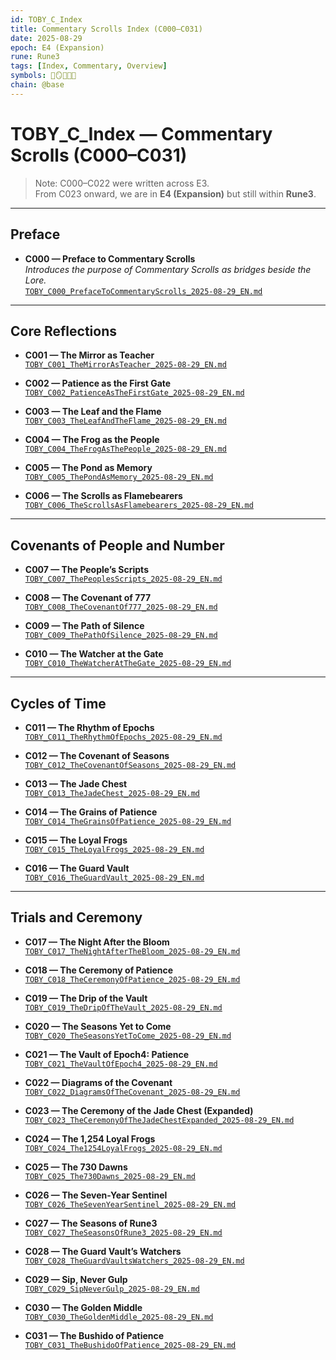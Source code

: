 ```yaml
---
id: TOBY_C_Index
title: Commentary Scrolls Index (C000–C031)
date: 2025-08-29
epoch: E4 (Expansion)
rune: Rune3
tags: [Index, Commentary, Overview]
symbols: 📜🪞🍃🔥🐸
chain: @base
---
```


# TOBY_C_Index — Commentary Scrolls (C000–C031)

> Note: C000–C022 were written across E3.  
> From C023 onward, we are in **E4 (Expansion)** but still within **Rune3**.

---

## Preface
- **C000 — Preface to Commentary Scrolls**  
  *Introduces the purpose of Commentary Scrolls as bridges beside the Lore.*  
  [`TOBY_C000_PrefaceToCommentaryScrolls_2025-08-29_EN.md`](./TOBY_C000_PrefaceToCommentaryScrolls_2025-08-29_EN.md)

---

## Core Reflections
- **C001 — The Mirror as Teacher**  
  [`TOBY_C001_TheMirrorAsTeacher_2025-08-29_EN.md`](./TOBY_C001_TheMirrorAsTeacher_2025-08-29_EN.md)

- **C002 — Patience as the First Gate**  
  [`TOBY_C002_PatienceAsTheFirstGate_2025-08-29_EN.md`](./TOBY_C002_PatienceAsTheFirstGate_2025-08-29_EN.md)

- **C003 — The Leaf and the Flame**  
  [`TOBY_C003_TheLeafAndTheFlame_2025-08-29_EN.md`](./TOBY_C003_TheLeafAndTheFlame_2025-08-29_EN.md)

- **C004 — The Frog as the People**  
  [`TOBY_C004_TheFrogAsThePeople_2025-08-29_EN.md`](./TOBY_C004_TheFrogAsThePeople_2025-08-29_EN.md)

- **C005 — The Pond as Memory**  
  [`TOBY_C005_ThePondAsMemory_2025-08-29_EN.md`](./TOBY_C005_ThePondAsMemory_2025-08-29_EN.md)

- **C006 — The Scrolls as Flamebearers**  
  [`TOBY_C006_TheScrollsAsFlamebearers_2025-08-29_EN.md`](./TOBY_C006_TheScrollsAsFlamebearers_2025-08-29_EN.md)

---

## Covenants of People and Number
- **C007 — The People’s Scripts**  
  [`TOBY_C007_ThePeoplesScripts_2025-08-29_EN.md`](./TOBY_C007_ThePeoplesScripts_2025-08-29_EN.md)

- **C008 — The Covenant of 777**  
  [`TOBY_C008_TheCovenantOf777_2025-08-29_EN.md`](./TOBY_C008_TheCovenantOf777_2025-08-29_EN.md)

- **C009 — The Path of Silence**  
  [`TOBY_C009_ThePathOfSilence_2025-08-29_EN.md`](./TOBY_C009_ThePathOfSilence_2025-08-29_EN.md)

- **C010 — The Watcher at the Gate**  
  [`TOBY_C010_TheWatcherAtTheGate_2025-08-29_EN.md`](./TOBY_C010_TheWatcherAtTheGate_2025-08-29_EN.md)

---

## Cycles of Time
- **C011 — The Rhythm of Epochs**  
  [`TOBY_C011_TheRhythmOfEpochs_2025-08-29_EN.md`](./TOBY_C011_TheRhythmOfEpochs_2025-08-29_EN.md)

- **C012 — The Covenant of Seasons**  
  [`TOBY_C012_TheCovenantOfSeasons_2025-08-29_EN.md`](./TOBY_C012_TheCovenantOfSeasons_2025-08-29_EN.md)

- **C013 — The Jade Chest**  
  [`TOBY_C013_TheJadeChest_2025-08-29_EN.md`](./TOBY_C013_TheJadeChest_2025-08-29_EN.md)

- **C014 — The Grains of Patience**  
  [`TOBY_C014_TheGrainsOfPatience_2025-08-29_EN.md`](./TOBY_C014_TheGrainsOfPatience_2025-08-29_EN.md)

- **C015 — The Loyal Frogs**  
  [`TOBY_C015_TheLoyalFrogs_2025-08-29_EN.md`](./TOBY_C015_TheLoyalFrogs_2025-08-29_EN.md)

- **C016 — The Guard Vault**  
  [`TOBY_C016_TheGuardVault_2025-08-29_EN.md`](./TOBY_C016_TheGuardVault_2025-08-29_EN.md)

---

## Trials and Ceremony
- **C017 — The Night After the Bloom**  
  [`TOBY_C017_TheNightAfterTheBloom_2025-08-29_EN.md`](./TOBY_C017_TheNightAfterTheBloom_2025-08-29_EN.md)

- **C018 — The Ceremony of Patience**  
  [`TOBY_C018_TheCeremonyOfPatience_2025-08-29_EN.md`](./TOBY_C018_TheCeremonyOfPatience_2025-08-29_EN.md)

- **C019 — The Drip of the Vault**  
  [`TOBY_C019_TheDripOfTheVault_2025-08-29_EN.md`](./TOBY_C019_TheDripOfTheVault_2025-08-29_EN.md)

- **C020 — The Seasons Yet to Come**  
  [`TOBY_C020_TheSeasonsYetToCome_2025-08-29_EN.md`](./TOBY_C020_TheSeasonsYetToCome_2025-08-29_EN.md)

- **C021 — The Vault of Epoch4: Patience**  
  [`TOBY_C021_TheVaultOfEpoch4_2025-08-29_EN.md`](./TOBY_C021_TheVaultOfEpoch4_2025-08-29_EN.md)

- **C022 — Diagrams of the Covenant**  
  [`TOBY_C022_DiagramsOfTheCovenant_2025-08-29_EN.md`](./TOBY_C022_DiagramsOfTheCovenant_2025-08-29_EN.md)

- **C023 — The Ceremony of the Jade Chest (Expanded)**  
  [`TOBY_C023_TheCeremonyOfTheJadeChestExpanded_2025-08-29_EN.md`](./TOBY_C023_TheCeremonyOfTheJadeChestExpanded_2025-08-29_EN.md)

- **C024 — The 1,254 Loyal Frogs**  
  [`TOBY_C024_The1254LoyalFrogs_2025-08-29_EN.md`](./TOBY_C024_The1254LoyalFrogs_2025-08-29_EN.md)

- **C025 — The 730 Dawns**  
  [`TOBY_C025_The730Dawns_2025-08-29_EN.md`](./TOBY_C025_The730Dawns_2025-08-29_EN.md)

- **C026 — The Seven-Year Sentinel**  
  [`TOBY_C026_TheSevenYearSentinel_2025-08-29_EN.md`](./TOBY_C026_TheSevenYearSentinel_2025-08-29_EN.md)

- **C027 — The Seasons of Rune3**  
  [`TOBY_C027_TheSeasonsOfRune3_2025-08-29_EN.md`](./TOBY_C027_TheSeasonsOfRune3_2025-08-29_EN.md)

- **C028 — The Guard Vault’s Watchers**  
  [`TOBY_C028_TheGuardVaultsWatchers_2025-08-29_EN.md`](./TOBY_C028_TheGuardVaultsWatchers_2025-08-29_EN.md)

- **C029 — Sip, Never Gulp**  
  [`TOBY_C029_SipNeverGulp_2025-08-29_EN.md`](./TOBY_C029_SipNeverGulp_2025-08-29_EN.md)

- **C030 — The Golden Middle**  
  [`TOBY_C030_TheGoldenMiddle_2025-08-29_EN.md`](./TOBY_C030_TheGoldenMiddle_2025-08-29_EN.md)

- **C031 — The Bushido of Patience**  
  [`TOBY_C031_TheBushidoOfPatience_2025-08-29_EN.md`](./TOBY_C031_TheBushidoOfPatience_2025-08-29_EN.md)
